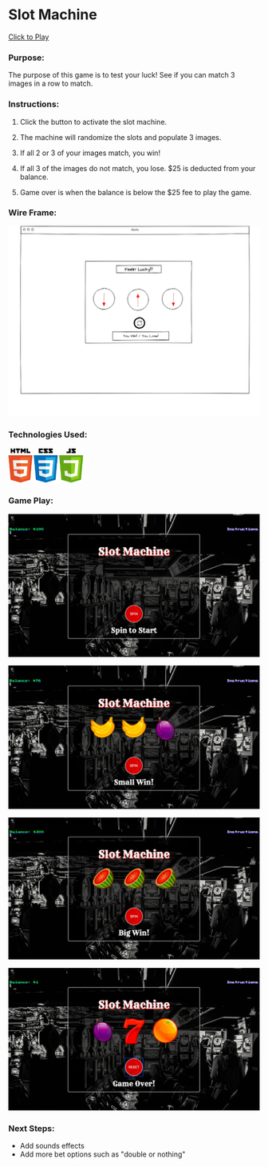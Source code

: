 # Slot Machine

[Click to Play](https://jcjv94.github.io/Slot-Machine/)

### Purpose:

The purpose of this game is to test your luck! See if you can match 3 images in a row to match.

### Instructions:

1. Click the button to activate the slot machine.

2. The machine will randomize the slots and populate 3 images.

3. If all 2 or 3 of your images match, you win!

4. If all 3 of the images do not match, you lose. $25 is deducted from your balance.

5. Game over is when the balance is below the $25 fee to play the game.

### Wire Frame:

![Slot Machine](https://raw.githubusercontent.com/jcjv94/Slot-Machine/master/Images/wireframe.jpg)

### Technologies Used:

![HTML|CSS|JAVASCRIPT](https://raw.githubusercontent.com/jcjv94/Slot-Machine/master/Images/technologies.png)

### Game Play:

![Start Game](https://raw.githubusercontent.com/jcjv94/Slot-Machine/master/Images/GamePlay%20Screenshots/start%20screen.png)

![Small Win](https://raw.githubusercontent.com/jcjv94/Slot-Machine/master/Images/GamePlay%20Screenshots/Small%20win.png)

![Big Win](https://raw.githubusercontent.com/jcjv94/Slot-Machine/master/Images/GamePlay%20Screenshots/Big%20Win.png)

![Game Over](https://raw.githubusercontent.com/jcjv94/Slot-Machine/master/Images/GamePlay%20Screenshots/Game%20Over%20Screen.png)

### Next Steps:

- Add sounds effects
- Add more bet options such as "double or nothing"
